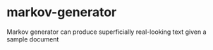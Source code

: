 # markov-generator
Markov generator can produce superficially real-looking text given a sample document
